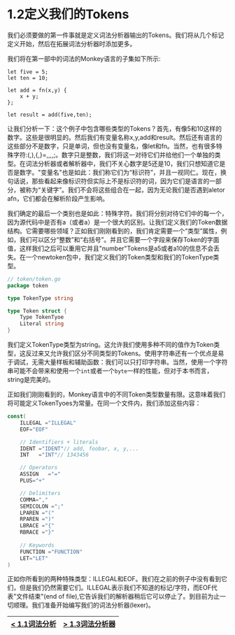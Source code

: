 # 1.2定义我们的Tokens
我们必须要做的第一件事就是定义词法分析器输出的Tokens。我们将从几个标记定义开始，然后在拓展词法分析器时添加更多。

我们将在第一部中的词法的Monkey语言的子集如下所示:
```
let five = 5;
let ten = 10;

let add = fn(x,y) {
    x + y;
};

let result = add(five,ten);
```
让我们分析一下：这个例子中包含哪些类型的Tokens？首先，有像5和10这样的数字。这些是很明显的。然后我们有变量名称x,y,add和result。然后还有语言的这些部分不是数字，只是单词，但也没有变量名，像let和fn。当然，也有很多特殊字符:(,),{,}=,,,,;。数字只是整数，我们将这一对待它们并给他们一个单独的类型。在词法分析器或者解析器中，我们不关心数字是5还是10，我们只想知道它是否是数字。"变量名"也是如此：我们称它们为“标识符”，并且一视同仁。现在，换句话说，那些看起来像标识符但实际上不是标识符的词，因为它们是语言的一部分，被称为“关键字”。我们不会将这些组合在一起，因为无论我们是否遇到aletor afn，它们都会在解析阶段产生影响。

我们确定的最后一个类别也是如此：特殊字符。我们将分别对待它们中的每一个，因为源代码中是否有a（或者a）是一个很大的区别。让我们定义我们的Token数据结构。它需要哪些领域？正如我们刚刚看到的，我们肯定需要一个“类型”属性，例如，我们可以区分“整数”和“右括号”。并且它需要一个字段来保存Token的字面值，这样我们之后可以重用它并且"number"Tokens是a5或者a10的信息不会丢失。在一个newtoken包中，我们定义我们的Token类型和我们的TokenType类型。
```go
// token/token.go
package token

type TokenType string

type Token struct {
    Type TokenTyoe
    Literal string
}
```
我们定义TokenType类型为string。这允许我们使用多种不同的值作为Token类型，这反过来又允许我们区分不同类型的Tokens。使用字符串还有一个优点是易于调试，无需大量样板和辅助函数：我们可以只打印字符串。当然，使用一个字符串可能不会带来和使用一个`int`或者一个`byte`一样的性能，但对于本书而言，string是完美的。

正如我们刚刚看到的，Monkey语言中的不同Token类型数量有限。这意味着我们将可能定义TokenTyoes为常量。在同一个文件内，我们添加这些内容：
```go
const(
    ILLEGAL ="ILLEGAL"
    EOF="EOF"

    // Identifiers + literals
    IDENT ="IDENT"// add, foobar, x, y,...
    INT   ="INT"// 1343456

    // Operators
    ASSIGN   ="="
    PLUS="+"

    // Delimiters
    COMMA=","
    SEMICOLON =";"
    LPAREN ="("
    RPAREN =")"
    LBRACE ="{"
    RBRACE ="}"
    
    // Keywords
    FUNCTION ="FUNCTION"
    LET="LET"
)
```

正如你所看到的两种特殊类型：ILLEGAL和EOF。我们在之前的例子中没有看到它们，但是我们仍然需要它们。ILLEGAL表示我们不知道的标记/字符，而EOF代表"文件结束"(end of file),它告诉我们的解析器稍后它可以停止了。到目前为止一切顺理。我们准备开始编写我们的词法分析器(lexer)。

|[< 1.1词法分析](1.1.md)|[> 1.3词法分析器](1.3.md)|
|-|-|

